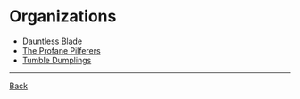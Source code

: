 # Organizations
- [Dauntless Blade](DauntlessBlade.md)
- [The Profane Pilferers](TheProfanePilferers.md)
- [Tumble Dumplings](TumbleDumplings.md)

---
[Back](../TheEyesOfTheBeholder)